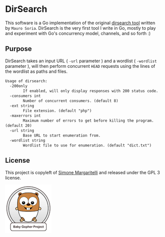 # DirSearch

This software is a Go implementation of the original [dirsearch tool](https://github.com/maurosoria/dirsearch) written by `Mauro Soria`.
DirSearch is the very first tool I write in Go, mostly to play and experiment with Go's concurrency model, channels, and so forth :)

## Purpose

DirSearch takes an input URL ( `-url` parameter ) and a wordlist ( `-wordlist` parameter ), will then perform concurrent `HEAD` requests
using the lines of the wordlist as paths and files.

    Usage of dirsearch:
      -200only
            If enabled, will only display responses with 200 status code.
      -consumers int
            Number of concurrent consumers. (default 8)
      -ext string
            File extension. (default "php")
      -maxerrors int
            Maximum number of errors to get before killing the program. (default 20)
      -url string
            Base URL to start enumeration from.
      -wordlist string
            Wordlist file to use for enumeration. (default "dict.txt")

## License

This project is copyleft of [Simone Margaritelli](http://www.evilsocket.net/) and released under the GPL 3 license.

[![baby-gopher](https://raw.githubusercontent.com/drnic/babygopher-site/gh-pages/images/babygopher-badge.png)](http://www.babygopher.org)
